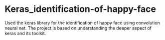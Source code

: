 # Keras_identification-of-happy-face
Used the keras library for the identification of happy face using convolution neural net. The project is based on understanding the deeper aspect of keras and its toolkit.
